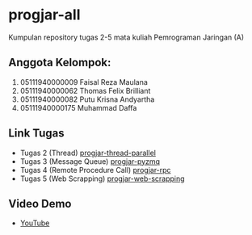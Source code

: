 # progjar-all

Kumpulan repository tugas 2-5 mata kuliah Pemrograman Jaringan (A)

## Anggota Kelompok:
1. 05111940000009 Faisal Reza Maulana
2. 05111940000062 Thomas Felix Brilliant
3. 05111940000082 Putu Krisna Andyartha
4. 05111940000175 Muhammad Daffa

## Link Tugas
* Tugas 2 (Thread) [progjar-thread-parallel](https://github.com/putukrisna6/progjar-thread-parallel)
* Tugas 3 (Message Queue) [progjar-pyzmq](https://github.com/putukrisna6/progjar-pyzmq)
* Tugas 4 (Remote Procedure Call) [progjar-rpc](https://github.com/putukrisna6/progjar-rpc)
* Tugas 5 (Web Scrapping) [progjar-web-scrapping](https://github.com/putukrisna6/progjar-web-scrapping)

## Video Demo
* [YouTube](https://youtu.be/eQ8Og2D4Rgg)
